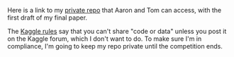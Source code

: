 Here is a link to my [private repo](https://github.com/justmarkham/kaggle-allstate) that Aaron and Tom can access, with the first draft of my final paper.

The [Kaggle rules](http://www.kaggle.com/c/allstate-purchase-prediction-challenge/rules) say that you can't share "code or data" unless you post it on the Kaggle forum, which I don't want to do. To make sure I'm in compliance, I'm going to keep my repo private until the competition ends.
